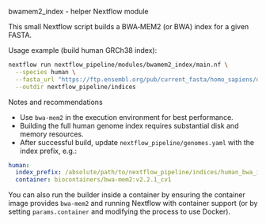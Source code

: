 bwamem2_index - helper Nextflow module

This small Nextflow script builds a BWA‑MEM2 (or BWA) index for a given FASTA.

Usage example (build human GRCh38 index):

```bash
nextflow run nextflow_pipeline/modules/bwamem2_index/main.nf \
  --species human \
  --fasta_url "https://ftp.ensembl.org/pub/current_fasta/homo_sapiens/dna/Homo_sapiens.GRCh38.dna.primary_assembly.fa.gz" \
  --outdir nextflow_pipeline/indices
```

Notes and recommendations
- Use `bwa-mem2` in the execution environment for best performance.
- Building the full human genome index requires substantial disk and memory resources.
- After successful build, update `nextflow_pipeline/genomes.yaml` with the index prefix, e.g.:

```yaml
human:
  index_prefix: /absolute/path/to/nextflow_pipeline/indices/human_bwa_index/GRCh38.fa
  container: biocontainers/bwa-mem2:v2.2.1_cv1
```

You can also run the builder inside a container by ensuring the container image provides `bwa-mem2` and running Nextflow with container support (or by setting `params.container` and modifying the process to use Docker).
